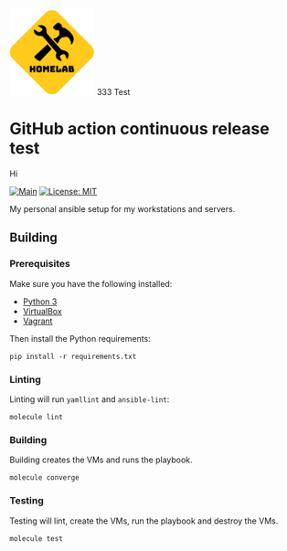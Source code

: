 <img height="150" src="docs/images/homelab.png"/>
 333
Test

# GitHub action continuous release test

Hi

[![Main](https://github.com/AkiKanellis/github-action-continuous-release-test/actions/workflows/main.yml/badge.svg)](https://github.com/AkiKanellis/github-action-continuous-release-test/actions/workflows/main.yml)
[![License: MIT](https://img.shields.io/badge/License-MIT-yellow.svg)](https://opensource.org/licenses/MIT)

My personal ansible setup for my workstations and servers.

## Building

### Prerequisites

Make sure you have the following installed:

* [Python 3](https://www.python.org/downloads/)
* [VirtualBox](https://www.virtualbox.org/wiki/Downloads)
* [Vagrant](https://www.vagrantup.com/docs/installation)

Then install the Python requirements:

```shell
pip install -r requirements.txt
```

### Linting

Linting will run `yamllint` and `ansible-lint`:

```shell
molecule lint
```

### Building

Building creates the VMs and runs the playbook.

```shell
molecule converge
```

### Testing

Testing will lint, create the VMs, run the playbook and destroy the VMs.

```shell
molecule test
```
